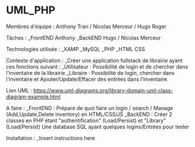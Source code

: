 # UML_PHP

Membres d'équipe : Anthony Tran / Nicolas Merceur / Hugo Roger

Tâches : 
  _FrontEND Anthony
  _BackEND Hugo / Nicolas Merceur 
  
  
Technologies utilisée :
  _XAMP
  _MySQL
  _PHP
  _HTML CSS
  
  
Contexte d'application : 
  _Créer une application fullstack de librairie ayant ces fonctions suivant :
    _Utilisateur : Possibilité de login et de chercher dans l'inventaire de la librairie
    _Libraire : Possibilité de login, chercher dans l'inventaire et Ajouter/Update/Effacer des entrées dans l'inventaire.
 
 Lien UML : https://www.uml-diagrams.org/library-domain-uml-class-diagram-example.html
 
A faire :
  _FrontEND : Prépare de quoi faire un login / search / Manage (Add,Update,Delete inventory) en HTML/CSS/JS
  _BackEND : Créer 2 classes en PHP étant "authentification" (Load/Persist) et "Library" (Load/Persist)
             Une database SQL ayant quelques logins/Entrées pour tester
  
Installation : 
  _Insert instructions here
  
